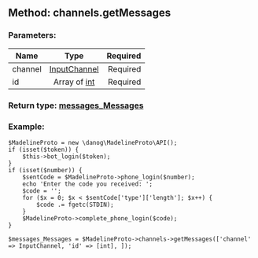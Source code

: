 ## Method: channels.getMessages  

### Parameters:

| Name     |    Type       | Required |
|----------|:-------------:|---------:|
|channel|[InputChannel](../types/InputChannel.md) | Required|
|id|Array of [int](../types/int.md) | Required|


### Return type: [messages\_Messages](../types/messages\_Messages.md)

### Example:


```
$MadelineProto = new \danog\MadelineProto\API();
if (isset($token)) {
    $this->bot_login($token);
}
if (isset($number)) {
    $sentCode = $MadelineProto->phone_login($number);
    echo 'Enter the code you received: ';
    $code = '';
    for ($x = 0; $x < $sentCode['type']['length']; $x++) {
        $code .= fgetc(STDIN);
    }
    $MadelineProto->complete_phone_login($code);
}

$messages_Messages = $MadelineProto->channels->getMessages(['channel' => InputChannel, 'id' => [int], ]);
```